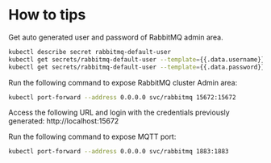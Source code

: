 # How to tips

Get auto generated user and password of RabbitMQ admin area.

```sh
kubectl describe secret rabbitmq-default-user
kubectl get secrets/rabbitmq-default-user --template={{.data.username}} | base64 -D
kubectl get secrets/rabbitmq-default-user --template={{.data.password}} | base64 -D
```

Run the following command to expose RabbitMQ cluster Admin area:

```sh
kubectl port-forward --address 0.0.0.0 svc/rabbitmq 15672:15672
```

Access the following URL and login with the credentials previously generated: http://localhost:15672

Run the following command to expose MQTT port:

```sh
kubectl port-forward --address 0.0.0.0 svc/rabbitmq 1883:1883
```
